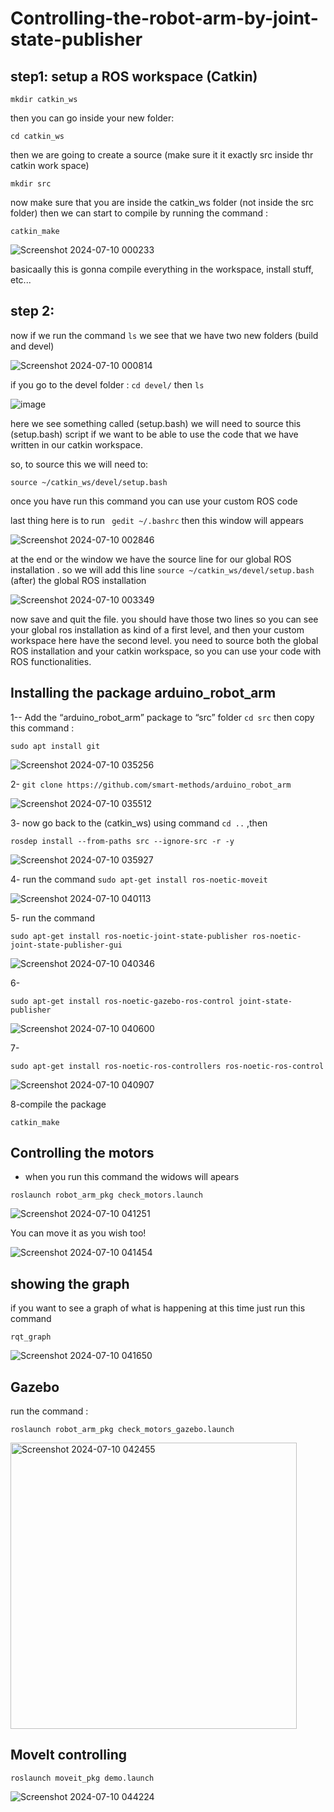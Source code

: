 # Controlling-the-robot-arm-by-joint-state-publisher

## step1: setup a ROS workspace (Catkin)
```
mkdir catkin_ws
```

then you can go inside your new folder:
```
cd catkin_ws
```

then we are going to create a source (make sure it it exactly src inside thr catkin work space)
```
mkdir src
```

now make sure that you are inside the catkin_ws folder (not inside the src folder) then we can start to compile by running the command :
```
catkin_make
```
![Screenshot 2024-07-10 000233](https://github.com/khawla-cs/-/assets/173630971/72887bf8-8d75-488b-9e40-b6e159a11719)

basicaally this is gonna compile everything in the workspace, install stuff, etc...

## step 2:
 now if we run the command ``` ls ``` we see that we have two new folders (build and devel)
 
 ![Screenshot 2024-07-10 000814](https://github.com/khawla-cs/-/assets/173630971/2670d240-8322-42f6-ab52-d93f9b35fa84)


if you go to the devel folder : ``` cd devel/ ``` then ```ls ```

![image](https://github.com/khawla-cs/-/assets/173630971/1d7e6b82-59f2-4e0e-b49e-c120076adb98)

here we see something  called (setup.bash)
we will need to source this (setup.bash) script if we want to be able to use the code that we have written in our catkin workspace.

so, to source this we will need to:
```
source ~/catkin_ws/devel/setup.bash
```

once you have run this command you can use your custom ROS code

last thing here is to run ``` gedit ~/.bashrc``` then this window will appears

![Screenshot 2024-07-10 002846](https://github.com/khawla-cs/-/assets/173630971/310c014d-27ef-498f-a4f2-abb4945449ca)

 at the end or the window we have the source line for our global ROS installation . so we will add this line ```source ~/catkin_ws/devel/setup.bash``` (after) the global ROS installation

 ![Screenshot 2024-07-10 003349](https://github.com/khawla-cs/-/assets/173630971/cabc3e06-6bae-4152-9798-a621b6f05d19)

 now save and quit the file. you should have those two lines so you can see your global ros installation as kind of a first level, and then your custom workspace here have the second level. you need to source both the global ROS installation and your catkin workspace, so you can use your code with ROS functionalities.

 ## Installing the package arduino_robot_arm
1-- Add the “arduino_robot_arm” package to “src” folder ```cd src``` then copy this command :
```
sudo apt install git
```

![Screenshot 2024-07-10 035256](https://github.com/khawla-cs/-/assets/173630971/a433dd62-2a3b-4a3e-ade0-d570d9deb7ba)


2- ```git clone https://github.com/smart-methods/arduino_robot_arm```

![Screenshot 2024-07-10 035512](https://github.com/khawla-cs/-/assets/173630971/b418dc3b-8cff-4dc8-9e0e-f615f539e4c6)

3- now go back to the (catkin_ws) using command ```cd ..``` ,then

```
rosdep install --from-paths src --ignore-src -r -y
```

![Screenshot 2024-07-10 035927](https://github.com/khawla-cs/-/assets/173630971/9ca15059-72be-4bc6-a296-13e75f0fb234)

4- run the command ```sudo apt-get install ros-noetic-moveit```

![Screenshot 2024-07-10 040113](https://github.com/khawla-cs/-/assets/173630971/c01e38da-2870-4d93-b9cd-195fbf39876b)

5- run the command 
```
sudo apt-get install ros-noetic-joint-state-publisher ros-noetic-joint-state-publisher-gui
```

![Screenshot 2024-07-10 040346](https://github.com/khawla-cs/-/assets/173630971/d1a06ad5-f57b-4411-be00-3de0d4ad08cb)

6-
```
sudo apt-get install ros-noetic-gazebo-ros-control joint-state-publisher
```
![Screenshot 2024-07-10 040600](https://github.com/khawla-cs/-/assets/173630971/62485bfd-c36c-4053-8ae6-6e3ed3410f38)

7-
```
sudo apt-get install ros-noetic-ros-controllers ros-noetic-ros-control
```

![Screenshot 2024-07-10 040907](https://github.com/khawla-cs/-/assets/173630971/c88d7160-3ee5-454d-a245-8dcc08096083)

8-compile the package
```
catkin_make
```

## Controlling the motors

- when you run this command the widows will apears
  
```
roslaunch robot_arm_pkg check_motors.launch
```

![Screenshot 2024-07-10 041251](https://github.com/khawla-cs/-/assets/173630971/65c444c5-8391-4d77-9993-0e9856baab5e)

You can move it as you wish too!

![Screenshot 2024-07-10 041454](https://github.com/khawla-cs/-/assets/173630971/9b3c222e-e6bf-492a-8c7c-c9bfeda6ad59)

## showing the graph

if you want to see a graph of what is happening at this time just run this command 
```
rqt_graph
```

![Screenshot 2024-07-10 041650](https://github.com/khawla-cs/-/assets/173630971/ea07244f-b470-413d-83d2-1cb36653209f)


## Gazebo
run the command :
```
roslaunch robot_arm_pkg check_motors_gazebo.launch
```

<img width="458" alt="Screenshot 2024-07-10 042455" src="https://github.com/khawla-cs/-/assets/173630971/bf890b54-c942-402c-9a80-871523864698">

## MoveIt controlling
```
roslaunch moveit_pkg demo.launch
```

![Screenshot 2024-07-10 044224](https://github.com/khawla-cs/-/assets/173630971/da2ebcf2-c347-46e2-a6af-1b9e4a4d52a9)















 


